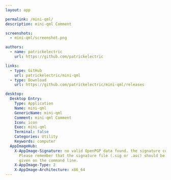 ```yaml
---
layout: app

permalink: /mini-qml/
description: mini-qml Comment

screenshots:
  - mini-qml/screenshot.png

authors:
  - name: patrickelectric
    url: https://github.com/patrickelectric

links:
  - type: GitHub
    url: patrickelectric/mini-qml
  - type: Download
    url: https://github.com/patrickelectric/mini-qml/releases

desktop:
  Desktop Entry:
    Type: Application
    Name: mini-qml
    GenericName: mini-qml
    Comment: mini-qml Comment
    Icon: icon
    Exec: mini-qml
    Terminal: false
    Categories: Utility
    Keywords: computer
  AppImageHub:
    X-AppImage-Signature: no valid OpenPGP data found. the signature could not be verified.
      Please remember that the signature file (.sig or .asc) should be the first file
      given on the command line.
    X-AppImage-Type: 2
    X-AppImage-Architecture: x86_64
---
```

